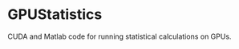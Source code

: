 GPUStatistics
================================

CUDA and Matlab code for running statistical calculations on GPUs.
